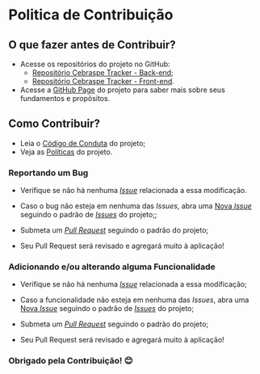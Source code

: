 # Politica de Contribuição

## O que fazer antes de Contribuir?

* Acesse os repositórios do projeto no GitHub:
    * [Repositório Cebraspe Tracker - Back-end](https://github.com/fga-eps-mds/Cebraspe-Tracker);
    * [Repositório Cebraspe Tracker - Front-end](https://github.com/fga-eps-mds/Cebraspe-Tracker-front).
* Acesse a [GitHub Page]() do projeto para saber mais sobre seus fundamentos
 e propósitos.


## Como Contribuir?

* Leia o [Código de Conduta]() do projeto;
* Veja as [Políticas]() do projeto.

### Reportando um Bug

* Verifique se não há nenhuma [_Issue_](https://github.com/fga-eps-mds/Cebraspe-Tracker/issues) relacionada a essa modificação.

* Caso o bug não esteja em nenhuma das _Issues_, abra uma [Nova _Issue_](https://github.com/fga-eps-mds/Cebraspe-Tracker/issues/new/choose) seguindo o padrão de [_Issues_](https://github.com/fga-eps-mds/Cebraspe-Tracker/blob/main/.github/ISSUE_TEMPLATE/template-padrao.md) do projeto;;

* Submeta um [_Pull Request_](https://github.com/fga-eps-mds/Cebraspe-Tracker/pulls) seguindo o padrão do projeto;

* Seu Pull Request será revisado e agregará muito à aplicação!

### Adicionando e/ou alterando alguma Funcionalidade

* Verifique se não há nenhuma [_Issue_](https://github.com/fga-eps-mds/Cebraspe-Tracker/issues) relacionada a essa modificação;

* Caso a funcionalidade não esteja em nenhuma das _Issues_, abra uma [Nova _Issue_](https://github.com/fga-eps-mds/Cebraspe-Tracker/issues/new/choose) seguindo o padrão de [_Issues_](https://github.com/fga-eps-mds/Cebraspe-Tracker/blob/main/.github/ISSUE_TEMPLATE/template-padrao.md) do projeto;

* Submeta um [_Pull Request_](https://github.com/fga-eps-mds/Cebraspe-Tracker/pulls) seguindo o padrão do projeto;

* Seu Pull Request será revisado e agregará muito à aplicação!

### Obrigado pela Contribuição! 😊
